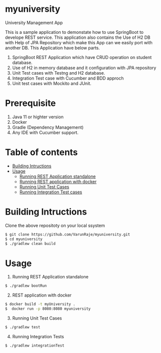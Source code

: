 # myuniversity
University Management App

This is a sample application to demonstate how to use SpringBoot to develope REST service. This application also contains the Use of H2 DB with Help of JPA Repository  which make this  App can we easily port with another DB.
This Application have below parts.
1. SpringBoot REST Application which have CRUD operation on student database.
2. Use of H2 in memory database and it configuration with JPA repository
3. Unit Test cases with Testng and H2 database.
4. Integration Test case with Cucumber and BDD approch
5. Unit test cases with Mockito and JUnit.

Prerequisite
=================

1. Java 11 or highter version
2. Docker
3. Gradle (Dependency Management)
4. Any IDE with Cucumber support.


Table of contents
=================

<!--ts-->
* [Building Intructions](#installation)
* [Usage](#usage)
    * [Running REST Application standalone](#running)
    * [Running REST application with docker](#docker-run)
    * [Running Unit Test Cases](#unit-test-run)
    * [Running Integration Test cases](#integration-test-run)
<!--te-->

Building Intructions
============
Clone the above repositoty on your local ssystem

```bash
$ git clone https://github.com/VarunRaje/myuniversity.git
$ cd myuniversity
$ ./gradlew clean build
```


Usage
============

1. Running REST Application standalone

```bash
$ ./gradlew bootRun
```

2. REST application with docker

```bash
$ docker build -t myUniversity .
$  docker run -p 8080:8080 myuniversity
```

3. Running Unit Test Cases

```bash
$ ./gradlew test
```

4. Running Integration Tests

```bash
$ ./gradlew integrationTest
```




